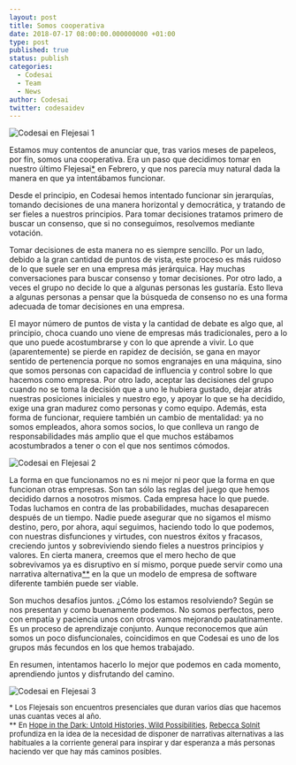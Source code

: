 ```yaml
---
layout: post
title: Somos cooperativa
date: 2018-07-17 08:00:00.000000000 +01:00
type: post
published: true
status: publish
categories:
  - Codesai
  - Team
  - News
author: Codesai
twitter: codesaidev
---
```


<img src="/assets/flejesai_tenerife_2018.JPG" alt="Codesai en Flejesai 1" />

Estamos muy contentos de anunciar que, tras varios meses de papeleos, por fín,
somos una cooperativa. Era un paso que decidimos tomar en nuestro último Flejesai<a href="#nota1">*</a> en Febrero, y que nos parecía muy natural dada la manera en que ya intentábamos funcionar.

Desde el principio, en Codesai hemos intentado funcionar sin jerarquías, tomando decisiones de una manera horizontal y democrática, y tratando de ser fieles a nuestros principios. Para tomar decisiones tratamos primero de buscar un consenso, que si no conseguimos, resolvemos mediante votación.

Tomar decisiones de esta manera no es siempre sencillo. Por un lado, debido a la gran cantidad de puntos de vista, este proceso es más ruidoso de lo que suele ser en una empresa más jerárquica. Hay muchas conversaciones para buscar consenso y tomar decisiones. Por otro lado, a veces el grupo no decide lo que a algunas personas les gustaría. Esto lleva a algunas personas a pensar que la búsqueda de consenso no es una forma adecuada de tomar decisiones en una empresa.

El mayor número de puntos de vista y la cantidad de debate es algo que, al principio, choca cuando uno viene de empresas más tradicionales, pero a lo que uno puede acostumbrarse y con lo que aprende a vivir. Lo que (aparentemente) se pierde en rapidez de decisión, se gana en mayor sentido de pertenencia porque no somos engranajes en una máquina, sino que somos personas con capacidad de influencia y control sobre lo que hacemos como empresa. Por otro lado, aceptar las decisiones del grupo cuando no se toma la decisión que a uno le hubiera gustado, dejar atrás nuestras posiciones iniciales y nuestro ego, y apoyar lo que se ha decidido, exige una gran madurez como personas y como equipo. Además, esta forma de funcionar, requiere también un cambio de mentalidad: ya no somos empleados, ahora somos socios, lo que conlleva un rango de responsabilidades más amplio que el que muchos estábamos acostumbrados a tener o con el que nos sentimos cómodos.

<img src="/assets/flejesai_tenerife_2018_2.JPG" alt="Codesai en Flejesai 2" />

La forma en que funcionamos no es ni mejor ni peor que la forma en que funcionan otras empresas. Son tan sólo las reglas del juego que hemos decidido darnos a nosotros mismos. Cada empresa hace lo que puede. Todas luchamos en contra de las probabilidades, muchas desaparecen después de un tiempo. Nadie puede asegurar que no sigamos el mismo destino, pero, por ahora, aquí seguimos, haciendo todo lo que podemos, con nuestras disfunciones y virtudes, con nuestros éxitos y fracasos, creciendo juntos y sobreviviendo siendo fieles a nuestros principios y valores. En cierta manera, creemos que el mero hecho de que sobrevivamos ya es disruptivo en sí mismo, porque puede servir como una narrativa alternativa<a href="#nota2">**</a> en la que un modelo de empresa de software diferente también puede ser viable.

Son muchos desafíos juntos. ¿Cómo los estamos resolviendo? Según se nos presentan y como buenamente podemos. No somos perfectos, pero con empatía y paciencia unos con otros vamos mejorando paulatinamente. Es un proceso de aprendizaje conjunto. Aunque reconocemos que aún somos un poco disfuncionales, coincidimos en que Codesai es uno de los grupos más fecundos en los que hemos trabajado. 

En resumen, intentamos hacerlo lo mejor que podemos en cada momento, aprendiendo juntos y disfrutando del camino.

<img src="/assets/flejesai_tenerife_2018_3.JPG" alt="Codesai en Flejesai 3" />

<p style="font-size: small;">
  <a name="nota1"></a> * Los Flejesais son encuentros presenciales que duran varios días que hacemos unas cuantas veces al año.
  <br>
  <a name="nota2"></a> ** En <a href="https://www.goodreads.com/book/show/28048.Hope_in_the_Dark">Hope in the Dark: Untold Histories, Wild Possibilities</a>, <a href="https://en.wikipedia.org/wiki/Rebecca_Solnit">Rebecca Solnit</a> profundiza en la idea de la necesidad de disponer de narrativas alternativas a las habituales a la corriente general para inspirar y dar esperanza a más personas haciendo ver que hay más caminos posibles.
</p>